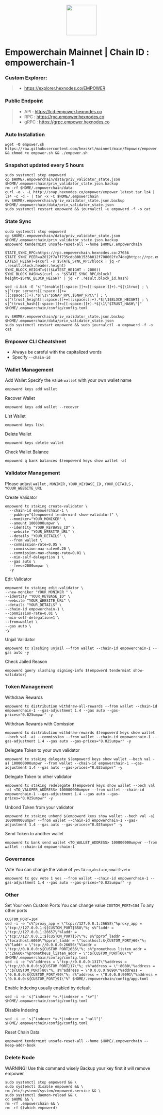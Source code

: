 <p align="center">
  <img height="100" height="auto" src="https://github.com/hexskrt/logos/blob/main/empower.jpg?raw=true">
</p>

# Empowerchain Mainnet | Chain ID : empowerchain-1

### Custom Explorer:
>-  https://explorer.hexnodes.co/EMPOWER

### Public Endpoint

>- API : https://lcd.empower.hexnodes.co
>- RPC : https://rpc.empower.hexnodes.co
>- gRPC : https://grpc.empower.hexnodes.co

### Auto Installation

```
wget -O empower.sh https://raw.githubusercontent.com/hexskrt/mainnet/main/Empower/empower.sh && chmod +x empower.sh && ./empower.sh
```

### Snapshot updated every 5 hours

```
sudo systemctl stop empowerd
cp $HOME/.empowerchain/data/priv_validator_state.json $HOME/.empowerchain/priv_validator_state.json.backup
rm -rf $HOME/.empowerchain/data
curl -o - -L http://snap.hexnodes.co/empower/empower.latest.tar.lz4 | lz4 -c -d - | tar -x -C $HOME/.empowerchain
mv $HOME/.empowerchain/priv_validator_state.json.backup $HOME/.empowerchain/data/priv_validator_state.json
sudo systemctl restart empowerd && journalctl -u empowerd -f -o cat
```


### State Sync

```
sudo systemctl stop empowerd
cp $HOME/.empowerchain/data/priv_validator_state.json $HOME/.empowerchain/priv_validator_state.json.backup
empowerd tendermint unsafe-reset-all --home $HOME/.empowerchain

STATE_SYNC_RPC=https://rpc.empowerchain.hexnodes.co:27656
STATE_SYNC_PEER=a2012f7a7f735cdb80b1536b012f708002fe74de@https://rpc.empowerchain.hexnodes.co:27656
LATEST_HEIGHT=$(curl -s $STATE_SYNC_RPC/block | jq -r .result.block.header.height)
SYNC_BLOCK_HEIGHT=$(($LATEST_HEIGHT - 2000))
SYNC_BLOCK_HASH=$(curl -s "$STATE_SYNC_RPC/block?height=$SYNC_BLOCK_HEIGHT" | jq -r .result.block_id.hash)

sed -i.bak -E "s|^(enable[[:space:]]+=[[:space:]]+).*$|\1true| ; \
s|^(rpc_servers[[:space:]]+=[[:space:]]+).*$|\1\"$SNAP_RPC,$SNAP_RPC\"| ; \
s|^(trust_height[[:space:]]+=[[:space:]]+).*$|\1$BLOCK_HEIGHT| ; \
s|^(trust_hash[[:space:]]+=[[:space:]]+).*$|\1\"$TRUST_HASH\"|" $HOME/.empowerchain/config/config.toml

mv $HOME/.empowerchain/priv_validator_state.json.backup $HOME/.empowerchain/data/priv_validator_state.json
sudo systemctl restart empowerd && sudo journalctl -u empowerd -f -o cat
```

### Empower CLI Cheatsheet

- Always be careful with the capitalized words
- Specify `--chain-id`

### Wallet Management

Add Wallet
Specify the value `wallet` with your own wallet name

```
empowerd keys add wallet
```

Recover Wallet
```
empowerd keys add wallet --recover
```

List Wallet
```
empowerd keys list
```

Delete Wallet
```
empowerd keys delete wallet
```

Check Wallet Balance
```
empowerd q bank balances $(empowerd keys show wallet -a)
```

### Validator Management

Please adjust `wallet` , `MONIKER` , `YOUR_KEYBASE_ID` , `YOUR_DETAILS` , `YOUUR_WEBSITE_URL`

Create Validator
```
empowerd tx staking create-validator \
  --chain-id empowerchain-1 \
  --pubkey="$(empowerd tendermint show-validator)" \
  --moniker="YOUR_MONIKER" \
  --amount 1000000umpwr \
  --identity "YOUR_KEYBASE_ID" \
  --website "YOUR_WEBSITE_URL" \
  --details "YOUR_DETAILS" \
  --from wallet \
  --commission-rate=0.05 \
  --commission-max-rate=0.20 \
  --commission-max-change-rate=0.01 \
  --min-self-delegation 1 \
  --gas auto \
  --fees=2000umpwr \
  -y
```

Edit Validator
```
empowerd tx staking edit-validator \
--new-moniker "YOUR_MONIKER " \
--identity "YOUR_KEYBASE_ID" \
--website "YOUR_WEBSITE_URL" \
--details "YOUR_DETAILS" \
--chain-id empowerchain-1 \
--commission-rate=0.01 \
--min-self-delegation=1 \
--from=wallet \
--gas auto \
-y
```


Unjail Validator
```
empowerd tx slashing unjail --from wallet --chain-id empowerchain-1 --gas auto -y
```

Check Jailed Reason
```
empowerd query slashing signing-info $(empowerd tendermint show-validator)
```

### Token Management

Withdraw Rewards
```
empowerd tx distribution withdraw-all-rewards --from wallet --chain-id empowerchain-1 --gas-adjustment 1.4 --gas auto --gas-prices="0.025umpwr" -y
```

Withdraw Rewards with Comission
```
empowerd tx distribution withdraw-rewards $(empowerd keys show wallet --bech val -a) --commission --from wallet --chain-id empowerchain-1 --gas-adjustment 1.4 --gas auto --gas-prices="0.025umpwr" -y
```

Delegate Token to your own validator
```
empowerd tx staking delegate $(empowerd keys show wallet --bech val -a) 100000000umpwr --from wallet --chain-id empowerchain-1 --gas-adjustment 1.4 --gas auto --gas-prices="0.025umpwr" -y
```

Delegate Token to other validator
```
empowerd tx staking redelegate $(empowerd keys show wallet --bech val -a) <TO_VALOPER_ADDRESS> 100000000umpwr --from wallet --chain-id empowerchain-1 --gas-adjustment 1.4 --gas auto --gas-prices="0.025umpwr" -y
```

Unbond Token from your validator
```
empowerd tx staking unbond $(empowerd keys show wallet --bech val -a) 100000000umpwr --from wallet --chain-id empowerchain-1 --gas-adjustment 1.4 --gas auto --gas-prices="0.025umpwr" -y
```

Send Token to another wallet
```
empowerd tx bank send wallet <TO_WALLET_ADDRESS> 100000000umpwr --from wallet --chain-id empowerchain-1
```

### Governance 

Vote
You can change the value of `yes` to `no`,`abstain`,`nowithveto`

```
empowerd tx gov vote 1 yes --from wallet --chain-id empowerchain-1 --gas-adjustment 1.4 --gas auto --gas-prices="0.025umpwr" -y
```

### Other

Set Your own Custom Ports
You can change value `CUSTOM_PORT=104` To any other ports
```
CUSTOM_PORT=104
sed -i -e "s%^proxy_app = \"tcp://127.0.0.1:26658\"%proxy_app = \"tcp://127.0.0.1:${CUSTOM_PORT}658\"%; s%^laddr = \"tcp://127.0.0.1:26657\"%laddr = \"tcp://127.0.0.1:${CUSTOM_PORT}57\"%; s%^pprof_laddr = \"localhost:6060\"%pprof_laddr = \"localhost:${CUSTOM_PORT}60\"%; s%^laddr = \"tcp://0.0.0.0:26656\"%laddr = \"tcp://0.0.0.0:${CUSTOM_PORT}656\"%; s%^prometheus_listen_addr = \":26660\"%prometheus_listen_addr = \":${CUSTOM_PORT}60\"%" $HOME/.empowerchain/config/config.toml
sed -i -e "s%^address = \"tcp://0.0.0.0:1317\"%address = \"tcp://0.0.0.0:${CUSTOM_PORT}17\"%; s%^address = \":8080\"%address = \":${CUSTOM_PORT}80\"%; s%^address = \"0.0.0.0:9090\"%address = \"0.0.0.0:${CUSTOM_PORT}90\"%; s%^address = \"0.0.0.0:9091\"%address = \"0.0.0.0:${CUSTOM_PORT}91\"%" $HOME/.empowerchain/config/app.toml
```

Enable Indexing usually enabled by default
```
sed -i -e 's|^indexer *=.*|indexer = "kv"|' $HOME/.empowerchain/config/config.toml
```

Disable Indexing
```
sed -i -e 's|^indexer *=.*|indexer = "null"|' $HOME/.empowerchain/config/config.toml
```

Reset Chain Data
```
empowerd tendermint unsafe-reset-all --home $HOME/.empowerchain --keep-addr-book
```

### Delete Node

WARNING! Use this command wisely 
Backup your key first it will remove empower

```
sudo systemctl stop empowerd && \
sudo systemctl disable empowerd && \
rm /etc/systemd/system/empowerd.service && \
sudo systemctl daemon-reload && \
cd $HOME && \
rm -rf .empowerchain && \
rm -rf $(which empowerd)
```
